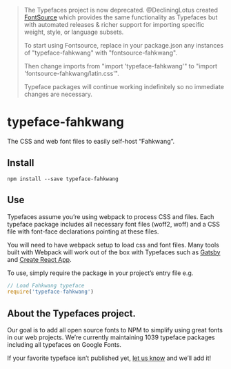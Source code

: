 >The Typefaces project is now deprecated. @DecliningLotus created
[FontSource](https://github.com/fontsource/fontsource) which provides the
same functionality as Typefaces but with automated releases & richer
support for importing specific weight, style, or language subsets.
>
>To start using Fontsource, replace in your package.json any instances of
"typeface-fahkwang" with "fontsource-fahkwang".
>
> Then change imports from "import 'typeface-fahkwang'" to "import 'fontsource-fahkwang/latin.css'".
>
>Typeface packages will continue working indefinitely so no immediate
>changes are necessary.

# typeface-fahkwang

The CSS and web font files to easily self-host “Fahkwang”.

## Install

`npm install --save typeface-fahkwang`

## Use

Typefaces assume you’re using webpack to process CSS and files. Each typeface
package includes all necessary font files (woff2, woff) and a CSS file with
font-face declarations pointing at these files.

You will need to have webpack setup to load css and font files. Many tools built
with Webpack will work out of the box with Typefaces such as [Gatsby](https://github.com/gatsbyjs/gatsby)
and [Create React App](https://github.com/facebookincubator/create-react-app).

To use, simply require the package in your project’s entry file e.g.

```javascript
// Load Fahkwang typeface
require('typeface-fahkwang')
```

## About the Typefaces project.

Our goal is to add all open source fonts to NPM to simplify using great fonts in
our web projects. We’re currently maintaining 1039 typeface packages
including all typefaces on Google Fonts.

If your favorite typeface isn’t published yet, [let us know](https://github.com/KyleAMathews/typefaces)
and we’ll add it!
